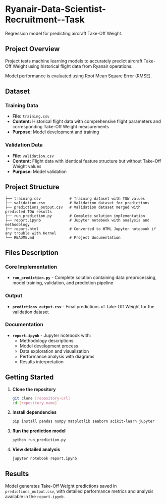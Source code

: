 # Ryanair-Data-Scientist-Recruitment--Task

Regression model for predicting aircraft Take-Off Weight.

## Project Overview

Project tests machine learning models to accurately predict aircraft Take-Off Weight using historical flight data from Ryanair operations.

Model performance is evaluated using Root Mean Square Error (RMSE).

## Dataset

### Training Data

- **File:** `training.csv`
- **Content:** Historical flight data with comprehensive flight parameters and corresponding Take-Off Weight measurements
- **Purpose:** Model development and training

### Validation Data

- **File:** `validation.csv`
- **Content:** Flight data with identical feature structure but without Take-Off Weight values
- **Purpose:** Model validation

## Project Structure

```
├── training.csv             # Training dataset with TOW values
├── validation.csv           # Validation dataset for predictions
├── predictions_output.csv   # Validation dataset merged with predicted TOW results 
├── run_prediction.py        # Complete solution implementation
├── report.ipynb             # Jupyter notebook with analysis and methodology
├── report.html              # Converted to HTML Jupyter notebook if any trouble with Kernel
└── README.md                # Project documentation
```

## Files Description

### Core Implementation

- **`run_prediction.py`** - Complete solution containing data preprocessing, model training, validation, and prediction pipeline

### Output

- **`predictions_output.csv`** - Final predictions of Take-Off Weight for the validation dataset

### Documentation

- **`report.ipynb`** - Jupyter notebook with:
  - Methodology descriptions
  - Model development process
  - Data exploration and visualization
  - Performance analysis with diagrams
  - Results interpretation

## Getting Started

1. **Clone the repository**

   ```bash
   git clone [repository-url]
   cd [repository-name]
   ```

2. **Install dependencies**

   ```bash
   pip install pandas numpy matplotlib seaborn scikit-learn jupyter
   ```

3. **Run the prediction model**

   ```bash
   python run_prediction.py
   ```

4. **View detailed analysis**

   ```bash
   jupyter notebook report.ipynb
   ```

## Results

Model generates Take-Off Weight predictions saved in `predictions_output.csv`, with detailed performance metrics and analysis available in the `report.ipynb`.

